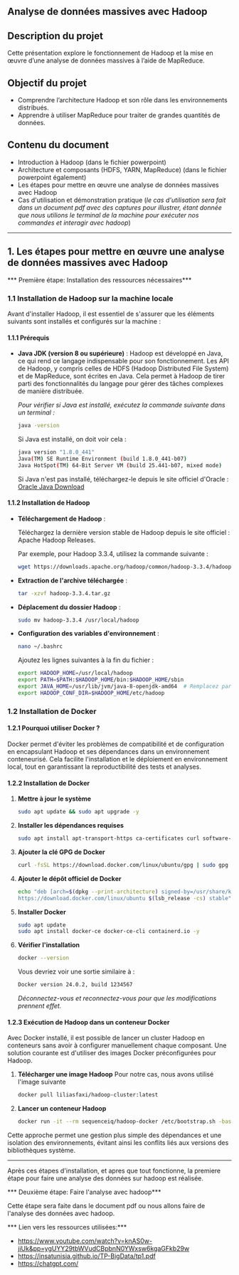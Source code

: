 ##                        Analyse de données massives avec Hadoop

## Description du projet

Cette présentation explore le fonctionnement de Hadoop et la mise en œuvre d’une analyse de données
massives à l’aide de MapReduce.

## Objectif du projet

- Comprendre l’architecture Hadoop et son rôle dans les environnements distribués.
- Apprendre à utiliser MapReduce pour traiter de grandes quantités de données.

## Contenu du document

- Introduction à Hadoop (dans le fichier powerpoint)
- Architecture et composants (HDFS, YARN, MapReduce) (dans le fichier powerpoint également)
- Les étapes pour mettre en œuvre une analyse de données massives avec Hadoop
- Cas d'utilisation et démonstration pratique (*le cas d'utilisation sera fait dans un document 
pdf avec des captures pour illustrer, étant donnée que nous utilions le terminal de la machine 
pour exécuter nos commandes et interagir avec hadoop*)

---

## 1. Les étapes pour mettre en œuvre une analyse de données massives avec Hadoop


*** Première étape: Installation des ressources nécessaires***

### 1.1 Installation de Hadoop sur la machine locale

Avant d'installer Hadoop, il est essentiel de s'assurer que les éléments suivants sont installés et
 configurés sur la machine :

#### 1.1.1 Prérequis

- **Java JDK (version 8 ou supérieure)** :
  Hadoop est développé en Java, ce qui rend ce langage indispensable pour son fonctionnement. Les API 
  de Hadoop, y compris celles de HDFS (Hadoop Distributed File System) et de MapReduce, sont écrites en Java.
  Cela permet à Hadoop de tirer parti des fonctionnalités du langage pour gérer des tâches complexes de manière distribuée.

  *Pour vérifier si Java est installé, exécutez la commande suivante dans un terminal :*

  ```sh
  java -version
  ```
  
  Si Java est installé, on doit voir cela :
  ```sh
  java version "1.8.0_441"
  Java(TM) SE Runtime Environment (build 1.8.0_441-b07)
  Java HotSpot(TM) 64-Bit Server VM (build 25.441-b07, mixed mode)
  ```

  Si Java n'est pas installé, téléchargez-le depuis le site officiel d'Oracle : 
  [Oracle Java Download](https://www.oracle.com/java/technologies/javase-downloads.html)

#### 1.1.2 Installation de Hadoop

- **Téléchargement de Hadoop** :

  Téléchargez la dernière version stable de Hadoop depuis le site officiel : Apache Hadoop Releases.

  Par exemple, pour Hadoop 3.3.4, utilisez la commande suivante :
  ```sh
  wget https://downloads.apache.org/hadoop/common/hadoop-3.3.4/hadoop-3.3.4.tar.gz
  ```
- **Extraction de l'archive téléchargée** :
  ```sh
  tar -xzvf hadoop-3.3.4.tar.gz
  ```
- **Déplacement du dossier Hadoop** :
  ```sh
  sudo mv hadoop-3.3.4 /usr/local/hadoop
  ```
- **Configuration des variables d'environnement** :
  ```sh
  nano ~/.bashrc
  ```
  Ajoutez les lignes suivantes à la fin du fichier :
  ```sh
  export HADOOP_HOME=/usr/local/hadoop
  export PATH=$PATH:$HADOOP_HOME/bin:$HADOOP_HOME/sbin
  export JAVA_HOME=/usr/lib/jvm/java-8-openjdk-amd64  # Remplacez par le chemin de votre JDK
  export HADOOP_CONF_DIR=$HADOOP_HOME/etc/hadoop
  ```

### 1.2 Installation de Docker

#### 1.2.1 Pourquoi utiliser Docker ?

Docker permet d'éviter les problèmes de compatibilité et de configuration en encapsulant Hadoop et
ses dépendances dans un environnement conteneurisé. Cela facilite l'installation et le déploiement
 en environnement local, tout en garantissant la reproductibilité des tests et analyses.

#### 1.2.2 Installation de Docker

1. **Mettre à jour le système**
   ```sh
   sudo apt update && sudo apt upgrade -y
   ```
2. **Installer les dépendances requises**
   ```sh
   sudo apt install apt-transport-https ca-certificates curl software-properties-common -y
   ```
3. **Ajouter la clé GPG de Docker**
   ```sh
   curl -fsSL https://download.docker.com/linux/ubuntu/gpg | sudo gpg --dearmor -o /usr/share/keyrings/docker-archive-keyring.gpg
   ```
4. **Ajouter le dépôt officiel de Docker**
   ```sh
   echo "deb [arch=$(dpkg --print-architecture) signed-by=/usr/share/keyrings/docker-archive-keyring.gpg]
   https://download.docker.com/linux/ubuntu $(lsb_release -cs) stable" | sudo tee /etc/apt/sources.list.d/docker.list > /dev/null
   ```
5. **Installer Docker**
   ```sh
   sudo apt update
   sudo apt install docker-ce docker-ce-cli containerd.io -y
   ```
6. **Vérifier l'installation**
   ```sh
   docker --version
   ```
   Vous devriez voir une sortie similaire à :
   ```sh
   Docker version 24.0.2, build 1234567
   ```

   *Déconnectez-vous et reconnectez-vous pour que les modifications prennent effet.*

#### 1.2.3 Exécution de Hadoop dans un conteneur Docker

Avec Docker installé, il est possible de lancer un cluster Hadoop en conteneurs sans avoir à configurer 
manuellement chaque composant. Une solution courante est d'utiliser des images Docker préconfigurées pour Hadoop.

1. **Télécharger une image Hadoop**
Pour notre cas, nous avons utilisé l'image suivante
   ```sh
   docker pull liliasfaxi/hadoop-cluster:latest
   ```
2. **Lancer un conteneur Hadoop**
   ```sh
   docker run -it --rm sequenceiq/hadoop-docker /etc/bootstrap.sh -bash
   ```

Cette approche permet une gestion plus simple des dépendances et une isolation des environnements, évitant ainsi
 les conflits liés aux versions des bibliothèques système.

---

Après ces étapes d'installation, et apres que tout fonctionne, la premiere étape pour faire une analyse des données sur
hadoop est réalisée.


*** Deuxième étape: Faire l'analyse avec hadoop***

Cette étape sera faite dans le document pdf ou nous allons faire de l'analyse des données avec hadoop.


*** Lien vers les ressources utilisées:***

 * https://www.youtube.com/watch?v=knAS0w-jiUk&pp=ygUYY29tbWVudCBpbnN0YWxsw6kgaGFkb29w
 * https://insatunisia.github.io/TP-BigData/tp1.pdf
 * https://chatgpt.com/

